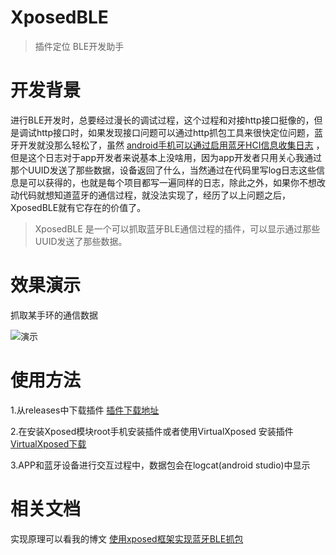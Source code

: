 
# XposedBLE 

> 插件定位 BLE开发助手

# 开发背景

进行BLE开发时，总要经过漫长的调试过程，这个过程和对接http接口挺像的，但是调试http接口时，如果发现接口问题可以通过http抓包工具来很快定位问题，蓝牙开发就没那么轻松了，虽然 [android手机可以通过启用蓝牙HCI信息收集日志](https://blog.csdn.net/wangbf_java/article/details/81269149) ，但是这个日志对于app开发者来说基本上没啥用，因为app开发者只用关心我通过那个UUID发送了那些数据，设备返回了什么，当然通过在代码里写log日志这些信息是可以获得的，也就是每个项目都写一遍同样的日志，除此之外，如果你不想改动代码就想知道蓝牙的通信过程，就没法实现了，经历了以上问题之后，XposedBLE就有它存在的价值了。

> XposedBLE 是一个可以抓取蓝牙BLE通信过程的插件，可以显示通过那些UUID发送了那些数据。


# 效果演示
抓取某手环的通信数据

![演示](https://img-blog.csdnimg.cn/20181230035351621.png?x-oss-proess=image/watermark,type_ZmFuZ3poZW5naGVpdGk,shadow_10,text_aHR0cHM6Ly9ibG9nLmNzZG4ubmV0L3dhbmdiZl9qYXZh,size_16,color_FFFFFF,t_70)
# 使用方法
1.从releases中下载插件 [插件下载地址](https://github.com/852172891/XposedBLE/releases/download/V1.0/XposseBLE.apk)

2.在安装Xposed模块root手机安装插件或者使用VirtualXposed 安装插件 [VirtualXposed下载](https://github.com/android-hacker/VirtualXposed/releases)

3.APP和蓝牙设备进行交互过程中，数据包会在logcat(android studio)中显示

# 相关文档
实现原理可以看我的博文 
[使用xposed框架实现蓝牙BLE抓包](https://blog.csdn.net/wangbf_java/article/details/85350130)
